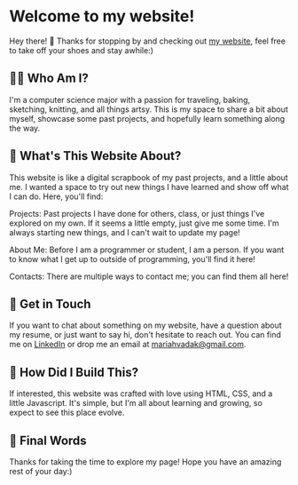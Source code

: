 # Welcome to my website!

Hey there! 👋 Thanks for stopping by and checking out [my website](https://mariahvadak.github.io/web-portfolio/), feel free to take off your shoes and stay awhile:)

## 👩‍💻 Who Am I?
I'm a computer science major with a passion for traveling, baking, sketching, knitting, and all things artsy. This is my space to share a bit about myself, showcase some past projects, and hopefully learn something along the way.

## 🎨 What's This Website About?
This website is like a digital scrapbook of my past projects, and a little about me. I wanted a space to try out new things I have learned and show off what I can do. Here, you'll find:

Projects: Past projects I have done for others, class, or just things I've explored on my own. If it seems a  little empty, just give me some time. I'm always starting new things, and I can't wait to update my page!

About Me: Before I am a programmer or student, I am a person. If you want to know what I get up to outside of programming, you'll find it here!

Contacts: There are multiple ways to contact me; you can find them all here!

## 💌 Get in Touch
If you want to chat about something on my website, have a question about my resume, or just want to say hi, don't hesitate to reach out. You can find me on [LinkedIn](https://www.linkedin.com/in/mariahvadakekut/) or drop me an email at mariahvadak@gmail.com.

## 🚀 How Did I Build This?
If interested, this website was crafted with love using HTML, CSS, and a little Javascript. It's simple, but I'm all about learning and growing, so expect to see this place evolve.

## 🌟 Final Words
Thanks for taking the time to explore my page! Hope you have an amazing rest of your day:)




